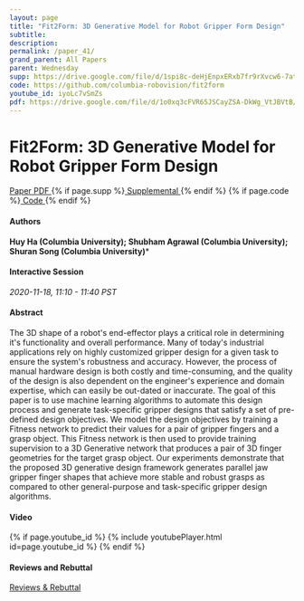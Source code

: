 ```yaml
---
layout: page
title: "Fit2Form: 3D Generative Model for Robot Gripper Form Design"
subtitle: 
description:
permalink: /paper_41/
grand_parent: All Papers
parent: Wednesday
supp: https://drive.google.com/file/d/1spi8c-deHjEnpxERxb7fr9rXvcw6-7at/view
code: https://github.com/columbia-robovision/fit2form
youtube_id: iyoLc7vSmZs
pdf: https://drive.google.com/file/d/1o0xq3cFVR65JSCayZSA-DkWg_VtJBVtB/view
---
```


# Fit2Form: 3D Generative Model for Robot Gripper Form Design

<a href="https://drive.google.com/file/d/1o0xq3cFVR65JSCayZSA-DkWg_VtJBVtB/view" target="_blank" rel="noopener noreferrer" class="btn btn-blue"><i class="fa fa-file-text-o" aria-hidden="true"></i> Paper PDF </a> {% if page.supp %}<a href="https://drive.google.com/file/d/1spi8c-deHjEnpxERxb7fr9rXvcw6-7at/view" target="_blank" rel="noopener noreferrer" class="btn btn-green"><i class="fa fa-file-text-o" aria-hidden="true"></i> Supplemental </a>{% endif %} {% if page.code %}<a href="https://github.com/columbia-robovision/fit2form" target="_blank" rel="noopener noreferrer" class="btn"><i class="fa fa-github" aria-hidden="true"></i> Code </a>{% endif %} 

#### Authors
**Huy Ha (Columbia University); Shubham Agrawal (Columbia University); Shuran Song (Columbia University)***

#### Interactive Session
*2020-11-18, 11:10 - 11:40 PST* 

#### Abstract
The 3D shape of a robot's end-effector plays a critical role in determining it's functionality and overall performance. Many of today's industrial applications rely on highly customized gripper design for a given task to ensure the system's robustness and accuracy.  However, the process of manual hardware design is both costly and time-consuming, and the quality of the design is also dependent on the engineer's experience and domain expertise, which can easily be out-dated or inaccurate.  The goal of this paper is to use machine learning algorithms to automate this design process and generate task-specific gripper designs that satisfy a set of pre-defined design objectives. We model the design objectives by training a Fitness network to predict their values for a pair of gripper fingers and a grasp object. This Fitness network is then used to provide training supervision to a 3D Generative network that produces a pair of 3D finger geometries for the target grasp object. Our experiments demonstrate that the proposed 3D generative design framework generates parallel jaw gripper finger shapes that achieve more stable and robust grasps as compared to other general-purpose and task-specific gripper design algorithms.

#### Video
{% if page.youtube_id %}
{% include youtubePlayer.html id=page.youtube_id %}
{% endif %}

#### Reviews and Rebuttal
<a href="https://drive.google.com/file/d/1lN_jqdKyEXnTcalbCfi-uy1YZ0uukfL7/view" target="_blank" rel="noopener noreferrer" class="btn btn-purple"><i class="fa fa-pencil-square-o" aria-hidden="true"></i> Reviews & Rebuttal </a>

